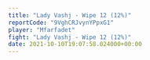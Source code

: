 ```yaml
---
title: "Lady Vashj - Wipe 12 (12%)"
reportCode: "9VghCRJvynYPpxG1"
player: "Mfarfadet"
fight: "Lady Vashj - Wipe 12 (12%)"
date: 2021-10-10T19:07:58.024000+00:00
---
```

